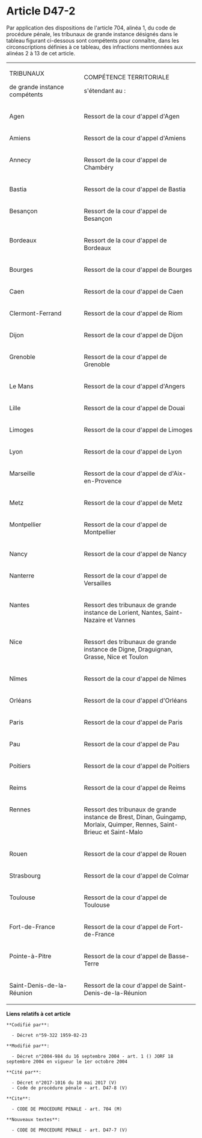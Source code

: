 # Article D47-2

Par application des dispositions de l'article 704, alinéa 1, du code de procédure pénale, les tribunaux de grande instance
désignés dans le tableau figurant ci-dessous sont compétents pour connaître, dans les circonscriptions définies à ce tableau,
des infractions mentionnées aux alinéas 2 à 13 de cet article.

<table>
  <tbody>
    <tr>
      <td width="227">

TRIBUNAUX

de grande instance compétents

</td>
      <td width="378">

COMPÉTENCE TERRITORIALE

s'étendant au :

</td>
    </tr>
    <tr>
      <td width="227" valign="top">

Agen

</td>
      <td valign="top" width="378">

Ressort de la cour d'appel d'Agen

</td>
    </tr>
    <tr>
      <td width="227" valign="top">

Amiens

</td>
      <td width="378" valign="top">

Ressort de la cour d'appel d'Amiens

</td>
    </tr>
    <tr>
      <td valign="top" width="227">

Annecy

</td>
      <td valign="top" width="378">

Ressort de la cour d'appel de Chambéry

</td>
    </tr>
    <tr>
      <td width="227" valign="top">

Bastia

</td>
      <td valign="top" width="378">

Ressort de la cour d'appel de Bastia

</td>
    </tr>
    <tr>
      <td width="227" valign="top">

Besançon

</td>
      <td valign="top" width="378">

Ressort de la cour d'appel de Besançon

</td>
    </tr>
    <tr>
      <td width="227" valign="top">

Bordeaux

</td>
      <td valign="top" width="378">

Ressort de la cour d'appel de Bordeaux

</td>
    </tr>
    <tr>
      <td valign="top" width="227">

Bourges

</td>
      <td width="378" valign="top">

Ressort de la cour d'appel de Bourges

</td>
    </tr>
    <tr>
      <td valign="top" width="227">

Caen

</td>
      <td width="378" valign="top">

Ressort de la cour d'appel de Caen

</td>
    </tr>
    <tr>
      <td width="227" valign="top">

Clermont-Ferrand

</td>
      <td width="378" valign="top">

Ressort de la cour d'appel de Riom

</td>
    </tr>
    <tr>
      <td width="227" valign="top">

Dijon

</td>
      <td width="378" valign="top">

Ressort de la cour d'appel de Dijon

</td>
    </tr>
    <tr>
      <td valign="top" width="227">

Grenoble

</td>
      <td valign="top" width="378">

Ressort de la cour d'appel de Grenoble

</td>
    </tr>
    <tr>
      <td valign="top" width="227">

Le Mans

</td>
      <td valign="top" width="378">

Ressort de la cour d'appel d'Angers

</td>
    </tr>
    <tr>
      <td valign="top" width="227">

Lille

</td>
      <td valign="top" width="378">

Ressort de la cour d'appel de Douai

</td>
    </tr>
    <tr>
      <td width="227" valign="top">

Limoges

</td>
      <td width="378" valign="top">

Ressort de la cour d'appel de Limoges

</td>
    </tr>
    <tr>
      <td valign="top" width="227">

Lyon

</td>
      <td valign="top" width="378">

Ressort de la cour d'appel de Lyon

</td>
    </tr>
    <tr>
      <td width="227" valign="top">

Marseille

</td>
      <td width="378" valign="top">

Ressort de la cour d'appel de d'Aix-en-Provence

</td>
    </tr>
    <tr>
      <td valign="top" width="227">

Metz

</td>
      <td valign="top" width="378">

Ressort de la cour d'appel de Metz

</td>
    </tr>
    <tr>
      <td width="227" valign="top">

Montpellier

</td>
      <td valign="top" width="378">

Ressort de la cour d'appel de Montpellier

</td>
    </tr>
    <tr>
      <td valign="top" width="227">

Nancy

</td>
      <td valign="top" width="378">

Ressort de la cour d'appel de Nancy

</td>
    </tr>
    <tr>
      <td width="227" valign="top">

Nanterre

</td>
      <td width="378" valign="top">

Ressort de la cour d'appel de Versailles

</td>
    </tr>
    <tr>
      <td valign="top" width="227">

Nantes

</td>
      <td valign="top" width="378">

Ressort des tribunaux de grande instance de Lorient, Nantes, Saint-Nazaire et Vannes

</td>
    </tr>
    <tr>
      <td valign="top" width="227">

Nice

</td>
      <td width="378" valign="top">

Ressort des tribunaux de grande instance de Digne, Draguignan, Grasse, Nice et Toulon

</td>
    </tr>
    <tr>
      <td valign="top" width="227">

Nîmes

</td>
      <td valign="top" width="378">

Ressort de la cour d'appel de Nîmes

</td>
    </tr>
    <tr>
      <td width="227" valign="top">

Orléans

</td>
      <td width="378" valign="top">

Ressort de la cour d'appel d'Orléans

</td>
    </tr>
    <tr>
      <td width="227" valign="top">

Paris

</td>
      <td width="378" valign="top">

Ressort de la cour d'appel de Paris

</td>
    </tr>
    <tr>
      <td width="227" valign="top">

Pau

</td>
      <td valign="top" width="378">

Ressort de la cour d'appel de Pau

</td>
    </tr>
    <tr>
      <td width="227" valign="top">

Poitiers

</td>
      <td valign="top" width="378">

Ressort de la cour d'appel de Poitiers

</td>
    </tr>
    <tr>
      <td valign="top" width="227">

Reims

</td>
      <td valign="top" width="378">

Ressort de la cour d'appel de Reims

</td>
    </tr>
    <tr>
      <td width="227" valign="top">

Rennes

</td>
      <td width="378" valign="top">

Ressort des tribunaux de grande instance de Brest, Dinan, Guingamp, Morlaix, Quimper, Rennes, Saint-Brieuc et Saint-Malo

</td>
    </tr>
    <tr>
      <td width="227" valign="top">

Rouen

</td>
      <td valign="top" width="378">

Ressort de la cour d'appel de Rouen

</td>
    </tr>
    <tr>
      <td valign="top" width="227">

Strasbourg

</td>
      <td valign="top" width="378">

Ressort de la cour d'appel de Colmar

</td>
    </tr>
    <tr>
      <td valign="top" width="227">

Toulouse

</td>
      <td width="378" valign="top">

Ressort de la cour d'appel de Toulouse

</td>
    </tr>
    <tr>
      <td valign="top" width="227">

Fort-de-France

</td>
      <td valign="top" width="378">

Ressort de la cour d'appel de Fort-de-France

</td>
    </tr>
    <tr>
      <td valign="top" width="227">

Pointe-à-Pitre

</td>
      <td valign="top" width="378">

Ressort de la cour d'appel de Basse-Terre

</td>
    </tr>
    <tr>
      <td width="227" valign="top">

Saint-Denis-de-la-Réunion

</td>
      <td width="378" valign="top">

Ressort de la cour d'appel de Saint-Denis-de-la-Réunion

</td>
    </tr>
  </tbody>
</table>

**Liens relatifs à cet article**

	**Codifié par**:

	  - Décret n°59-322 1959-02-23

	**Modifié par**:

	  - Décret n°2004-984 du 16 septembre 2004 - art. 1 () JORF 18 septembre 2004 en vigueur le 1er octobre 2004

	**Cité par**:

	  - Décret n°2017-1016 du 10 mai 2017 (V)
	  - Code de procédure pénale - art. D47-8 (V)

	**Cite**:

	  - CODE DE PROCEDURE PENALE - art. 704 (M)

	**Nouveaux textes**:

	  - CODE DE PROCEDURE PENALE - art. D47-7 (V)
